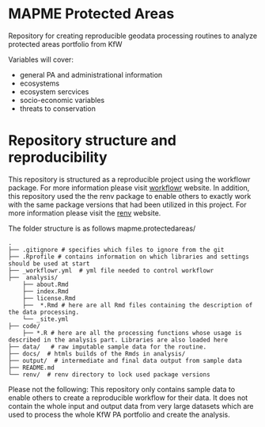# MAPME Protected Areas

Repository for creating reproducible geodata processing routines to analyze protected areas portfolio from KfW 

Variables will cover: 
* general PA and administrational information
* ecosystems
* ecosystem sercvices
* socio-economic variables
* threats to conservation

# Repository structure and reproducibility
This repository is structured as a reproducible project using the workflowr package. For more information please visit [workflowr][] website. In addition, this repository used the the renv package to enable others to exactly work with the same package versions that had been utilized in this project. For more information please visit the [renv][] website.  

The folder structure is as follows
mapme.protectedareas/

	.
	├── .gitignore # specifies which files to ignore from the git
	├── .Rprofile # contains information on which libraries and settings should be used at start
	├── _workflowr.yml  # yml file needed to control workflowr
	├──  analysis/
		├── about.Rmd
		├── index.Rmd
		├── license.Rmd
		├──  *.Rmd # here are all Rmd files containing the description of the data processing. 
		└── _site.yml
	├── code/  
		├── *.R # here are all the processing functions whose usage is described in the analysis part. Libraries are also loaded here
	├── data/   # raw imputable sample data for the routine. 
	├── docs/  # htmls builds of the Rmds in analysis/ 
	├── output/  # intermediate and final data output from sample data
	├── README.md
	└── renv/  # renv directory to lock used package versions

Please not the following: This repository only contains sample data to enable others to create a reproducible workflow for their data. It does not contain the whole input and output data from very large datasets which are used to process the whole KfW PA portfolio and create the analysis. 


[workflowr]: https://github.com/jdblischak/workflowr
[renv]:https://rstudio.github.io/renv/index.html